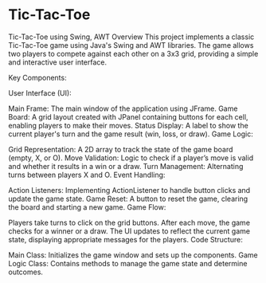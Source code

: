 # Tic-Tac-Toe
Tic-Tac-Toe using Swing, AWT
Overview
This project implements a classic Tic-Tac-Toe game using Java's Swing and AWT libraries. The game allows two players to compete against each other on a 3x3 grid, providing a simple and interactive user interface.

Key Components:

User Interface (UI):

Main Frame: The main window of the application using JFrame.
Game Board: A grid layout created with JPanel containing buttons for each cell, enabling players to make their moves.
Status Display: A label to show the current player's turn and the game result (win, loss, or draw).
Game Logic:

Grid Representation: A 2D array to track the state of the game board (empty, X, or O).
Move Validation: Logic to check if a player’s move is valid and whether it results in a win or a draw.
Turn Management: Alternating turns between players X and O.
Event Handling:

Action Listeners: Implementing ActionListener to handle button clicks and update the game state.
Game Reset: A button to reset the game, clearing the board and starting a new game.
Game Flow:

Players take turns to click on the grid buttons.
After each move, the game checks for a winner or a draw.
The UI updates to reflect the current game state, displaying appropriate messages for the players.
Code Structure:

Main Class: Initializes the game window and sets up the components.
Game Logic Class: Contains methods to manage the game state and determine outcomes.
